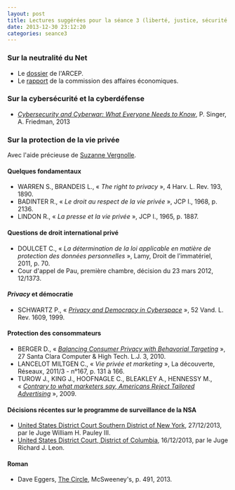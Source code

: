 ```yaml
---
layout: post
title: Lectures suggérées pour la séance 3 (liberté, justice, sécurité et défense)
date: 2013-12-30 23:12:20
categories: seance3
---
```


### Sur la neutralité du Net 

- Le [dossier][arcep] de l'ARCEP.
- Le [rapport][raudiere] de la commission des affaires économiques.

### Sur la cybersécurité et la cyberdéfense

- [*Cybersecurity and Cyberwar: What Everyone Needs to Know*][cyberwar], P. Singer, A. Friedman, 2013

### Sur la protection de la vie privée

Avec l'aide précieuse de [Suzanne Vergnolle][suzanne].

#### Quelques fondamentaux

- WARREN S., BRANDEIS L., «&nbsp;*The right to privacy*&nbsp;», 4 Harv. L. Rev. 193, 1890.
- BADINTER R., «&nbsp;*Le droit au respect de la vie privée*&nbsp;», JCP I., 1968, p. 2136.
- LINDON R., «&nbsp;*La presse et la vie privée*&nbsp;», JCP I., 1965, p. 1887.

#### Questions de droit international privé

- DOULCET C., «&nbsp;*La détermination de la loi applicable en matière de protection des données personnelles*&nbsp;», Lamy, Droit de l’immatériel,  2011, p. 70.
- Cour d'appel de Pau, première chambre,  décision du 23 mars 2012, 12/1373.

#### *Privacy* et démocratie

- SCHWARTZ P., «&nbsp;*[Privacy and Democracy in Cyberspace][schwartz]*&nbsp;», 52 Vand. L. Rev. 1609, 1999.

#### Protection des consommateurs

- BERGER D., «&nbsp;*[Balancing Consumer Privacy with Behavorial Targeting][berger]*&nbsp;», 27 Santa Clara Computer & High Tech. L.J. 3, 2010.
- LANCELOT MILTGEN C., «&nbsp;*Vie privée et marketing*&nbsp;», La découverte, Réseaux, 2011/3 - n°167, p. 131 à 166.
- TUROW J., KING J., HOOFNAGLE C., BLEAKLEY A., HENNESSY M., «&nbsp;*[Contrary to what marketers say, Americans Reject Tailored Advertising][turow]*&nbsp;», 2009.

#### Décisions récentes sur le programme de surveillance de la NSA

- [United States District Court Southern District of New York][pauley], 27/12/2013, par le Juge William H. Pauley III.
- [United States District Court, District of Columbia][leon], 16/12/2013, par le Juge Richard J. Leon.

#### Roman

- Dave Eggers, [The Circle][circle], McSweeney's, p. 491, 2013.


[schwartz]: http://scholarship.law.berkeley.edu/cgi/viewcontent.cgi?article=2162&context=facpubs
[berger]: http://papers.ssrn.com/sol3/papers.cfm?abstract_id=1693029
[turow]: http://ssrn.com/abstract=1478214
[pauley]: http://legaltimes.typepad.com/files/nsa-sdny-opinion.pdf
[leon]: https://ecf.dcd.uscourts.gov/cgi-bin/show_public_doc?2013cv0851-48
[circle]: http://www.amazon.fr/The-Circle-Dave-Eggers/dp/0385351399
[arcep]: http://www.arcep.fr/index.php?id=8652
[raudiere]: http://www.assemblee-nationale.fr/13/pdf/rap-info/i3336.pdf
[suzanne]: http://www.twitter.com/SuVergnolle
[cyberwar]: http://www.amazon.fr/dp/B00GJG6ZB2/ref=cm_sw_r_tw_ask_EhglG.1MBY8YZ
